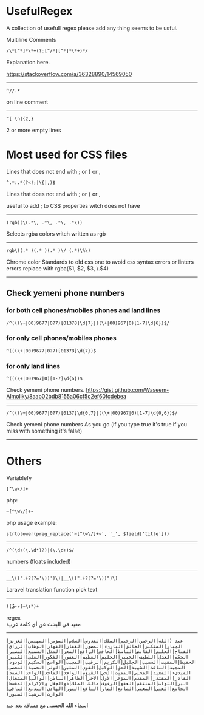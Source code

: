 # UsefulRegex
A collection of usefull regex please add any thing seems to be usful.


Multiline Comments


`/\*[^*]*\*+(?:[^/*][^*]*\*+)*/`


Explanation here.

https://stackoverflow.com/a/36328890/14569050


_____

`^//.*`

on line comment


_________
`^[ \n]{2,}`

2 or more empty lines



# Most used for CSS files



Lines that does not end with ; or { or ,


`^.*:.*(?<!;|\{|,)$`

Lines that does not end with ; or { or ,

useful to add ; to CSS properties witch does not have



----------------------------
`(rgb)(\(.*\, .*\, .*\, .*\))`

Selects rgba colors witch written as rgb



-------------------------------
`rgb\((.* )(.* )(.* )\/ (.*)\%\)`

Chrome color Standards to old css one to avoid css syntax errors or linters errors
replace with
rgba\($1, $2, $3, \.$4\)


---------------------------------------------------------------
Check yemeni phone numbers
---------------------------------------------------------------

### for both cell phones/mobiles phones and land lines
`/^(((\+|00)9677|0?7)[01378]\d{7}|((\+|00)967|0)[1-7]\d{6})$/`

### for only cell phones/mobiles phones
`^(((\+|00)9677|0?7)[01378]\d{7})$`

### for only land lines
`^(((\+|00)967|0)[1-7]\d{6})$`

Check yemeni phone numbers.
https://gist.github.com/Waseem-Almoliky/8aab02bdb8155a06cf5c2ef60fcdebea



---------------------------------------------------------------
`/^(((\+|00)9677|0?7)[0137]\d{0,7}|((\+|00)967|0)[1-7]\d{0,6})$/`

Check yemeni phone numbers As you go (if you type true it's true if you miss with something it's false)



---------------------------------------------------------------

# Others


Variablefy


`[^\w\/]+`


php:


`~[^\w\/]+~`


php usage example:

`strtolower(preg_replace('~[^\w\/]+~', '_', $field['title']))`



---------------------------------------------------------------



`/^(\d+(\.\d*)?)|(\.\d+)$/`

numbers (floats included)




---------------------------------------------------------------



`__\(('.+?(?='\))')\)|__\((".+?(?="\))")\)`

Laravel translation function pick text




---------------------------------------------------------------


`([ء-يًٌ]+\s*)+`



regex  
مفيد في  البحث عن أي كلمة عربية




---------------------------------------------------------------


`عبد (الله|الرحمن|الرحيم|الملك|القدوس|السلام|المؤمن|المهيمن|العزيز|الجبار|المتكبر|الخالق|البارىء|المصور|الغفار|القهار|الوهاب|الرزاق|الفتاح|العليم|القابض|الباسط|الخافض|الرافع|المعز|المذل|السميع|البصير|الحكم|العدل|اللطيف|الخبير|الحليم|العظيم|الغفور|الشكور|العلي|الكبير|الحفيظ|المقيت|الحسيب|الجليل|الكريم|الرقيب|المجيب|الواسع|الحكيم|الودود|المجيد|الباعث|الشهيد|الحق|الوكيل|القوي|المتين|الولي|الحميد|المحصي|المبدىء|المعيد|المحيي|المميت|الحي|القيوم|الواجد|الماجد|الواحد|الصمد|القادر|المقتدر|المقدم|المؤخر|الأول|الآخر|الظاهر|الباطن|الوالي|المتعال|البر|التواب|المنتقم|العفو|الرءوف|مالك الملك|ذوالجلال والإكرام|المقسط|الجامع|الغني|المغني|المانع|الضار|النافع|النور|الهادي|البديع|الباقي|الوارث|الرشيد|الصبور)`                             

اسماء الله الحسنى مع مسافة بعد عبد


